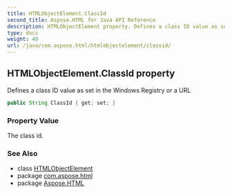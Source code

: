 ```yaml
---
title: HTMLObjectElement.ClassId
second_title: Aspose.HTML for Java API Reference
description: HTMLObjectElement property. Defines a class ID value as set in the Windows Registry or a URL
type: docs
weight: 40
url: /java/com.aspose.html/htmlobjectelement/classid/
---
```

## HTMLObjectElement.ClassId property

Defines a class ID value as set in the Windows Registry or a URL

```java
public String ClassId { get; set; }
```

### Property Value

The class id.

### See Also

* class [HTMLObjectElement](../)
* package [com.aspose.html](../../../com.aspose.html/)
* package [Aspose.HTML](../../../)
